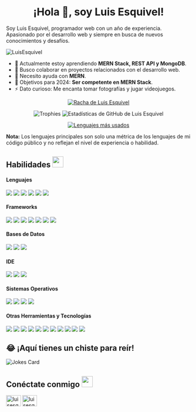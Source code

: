 <h1 align="center">¡Hola 👋, soy Luis Esquivel!</h1>

<p>Soy Luis Esquivel, programador web con un año de experiencia. Apasionado por el desarrollo web y siempre en busca de nuevos conocimientos y desafíos.</p>

<p align="left"> <img src="https://komarev.com/ghpvc/?username=LuisEsquivel" alt="LuisEsquivel" /> </p>

<ul>
  <li>🌱 Actualmente estoy aprendiendo <strong>MERN Stack, REST API y MongoDB</strong>.</li>
  <li>👯 Busco colaborar en proyectos relacionados con el desarrollo web.</li>
  <li>🤔 Necesito ayuda con <strong>MERN</strong>.</li>
  <li>🥅 Objetivos para 2024: <strong>Ser competente en MERN Stack</strong>.</li>
  <li>⚡ Dato curioso: Me encanta tomar fotografías y jugar videojuegos.</li>
</ul>

<p align="center">
  <a href="https://github.com/LuisEsquivel/github-readme-streak-stats">
    <img title="🔥 Obtén estadísticas de tus rachas en git.io/streak-stats" alt="Racha de Luis Esquivel" src="https://github-readme-streak-stats.herokuapp.com/?user=LuisEsquivel&theme=black-ice&hide_border=true&stroke=0000&background=060A0CD0"/>
  </a>
</p>

<p align="center">
  <img src="https://github-profile-trophy.vercel.app/?username=LuisEsquivel&row=1&no-bg=true" alt="Trophies"/>
  <img src="https://github-readme-stats.vercel.app/api?username=LuisEsquivel&show_icons=true&count_private=true&theme=great-gatsby" alt="Estadísticas de GitHub de Luis Esquivel"/>
</p>

<p align="center">
  <a href="https://github.com/LuisEsquivel">
    <img src="https://github-readme-stats.vercel.app/api/top-langs/?username=LuisEsquivel&theme=great-gatsby&layout=compact" alt="Lenguajes más usados"/>
  </a>
</p>

<p><b>Nota:</b> Los lenguajes principales son solo una métrica de los lenguajes de mi código público y no reflejan el nivel de experiencia o habilidad.</p>

<h2>Habilidades <img src="https://media.giphy.com/media/iY8CRBdQXODJSCERIr/giphy.gif" width="30px"></h2>

<h4>Lenguajes</h4>
<p>
  <img src="https://img.shields.io/badge/HTML5-E34F26?style=for-the-badge&logo=html5&logoColor=white">
  <img src="https://img.shields.io/badge/CSS3-1572B6?style=for-the-badge&logo=css3&logoColor=white">
  <img src="https://img.shields.io/badge/JavaScript-F7DF1E?style=for-the-badge&logo=javascript&logoColor=black">
  <img src="https://img.shields.io/badge/PHP-777BB4?style=for-the-badge&logo=php&logoColor=white">
  <img src="https://img.shields.io/badge/C%2B%2B-00599C?style=for-the-badge&logo=c%2B%2B&logoColor=white">
  <img src="https://img.shields.io/badge/C-00599C?style=for-the-badge&logo=c&logoColor=white">
</p>

<h4>Frameworks</h4>
<p>
  <img src="https://img.shields.io/badge/Laravel-FF2D20?style=for-the-badge&logo=laravel&logoColor=white">
  <img src="https://img.shields.io/badge/Bootstrap-563D7C?style=for-the-badge&logo=bootstrap&logoColor=white">
  <img src="https://img.shields.io/badge/React-20232A?style=for-the-badge&logo=react&logoColor=61DAFB">
  <img src="https://img.shields.io/badge/Node.js-339933?style=for-the-badge&logo=nodedotjs&logoColor=white">
  <img src="https://img.shields.io/badge/Express.js-000000?style=for-the-badge&logo=express&logoColor=white">
  <img src="https://img.shields.io/badge/npm-CB3837?style=for-the-badge&logo=npm&logoColor=white">
  <img src="https://img.shields.io/badge/Yarn-2C8EBB?style=for-the-badge&logo=yarn&logoColor=white">
</p>

<h4>Bases de Datos</h4>
<p>
  <img src="https://img.shields.io/badge/MySQL-00000F?style=for-the-badge&logo=mysql&logoColor=white">
  <img src="https://img.shields.io/badge/SQLite-07405E?style=for-the-badge&logo=sqlite&logoColor=white">
  <img src="https://img.shields.io/badge/MongoDB-4EA94B?style=for-the-badge&logo=mongodb&logoColor=white">
</p>

<h4>IDE</h4>
<p>
  <img src="https://img.shields.io/badge/Visual_Studio_Code-0078D4?style=for-the-badge&logo=visual%20studio%20code&logoColor=white">
  <img src="https://img.shields.io/badge/sublime_text-%23575757.svg?&style=for-the-badge&logo=sublime-text&logoColor=important">
  <img src="https://img.shields.io/badge/Android_Studio-3DDC84?style=for-the-badge&logo=android-studio&logoColor=white">
</p>

<h4>Sistemas Operativos</h4>
<p>
  <img src="https://img.shields.io/badge/Linux-FCC624?style=for-the-badge&logo=linux&logoColor=black">
  <img src="https://img.shields.io/badge/Ubuntu-E95420?style=for-the-badge&logo=ubuntu&logoColor=white">
  <img src="https://img.shields.io/badge/Windows-0078D6?style=for-the-badge&logo=windows&logoColor=white">
  <img src="https://img.shields.io/badge/Android-3DDC84?style=for-the-badge&logo=android&logoColor=white">
</p>

<h4>Otras Herramientas y Tecnologías</h4>
<p>
  <img src="https://img.shields.io/badge/Git-F05032?style=for-the-badge&logo=git&logoColor=white">
  <img src="https://img.shields.io/badge/Postman-FF6C37?style=for-the-badge&logo=Postman&logoColor=white">
  <img src="https://img.shields.io/badge/Xampp-F37623?style=for-the-badge&logo=xampp&logoColor=white">
  <img src="https://img.shields.io/badge/Shell_Script-121011?style=for-the-badge&logo=gnu-bash&logoColor=white">
  <img src="https://img.shields.io/badge/Markdown-000000?style=for-the-badge&logo=markdown&logoColor=white">
  <img src="https://img.shields.io/badge/Sass-CC6699?style=for-the-badge&logo=sass&logoColor=white">
  <img src="https://img.shields.io/badge/json-5E5C5C?style=for-the-badge&logo=json&logoColor=white">
  <img src="https://img.shields.io/badge/jQuery-0769AD?style=for-the-badge&logo=jquery&logoColor=white">
  <img src="https://img.shields.io/badge/React_Router-CA4245?style=for-the-badge&logo=react-router&logoColor=white">
  <img src="https://img.shields.io/badge/styled--components-DB7093?style=for-the-badge&logo=styled-components&logoColor=white">
  <img src="https://img.shields.io/badge/Font_Awesome-339AF0?style=for-the-badge&logo=fontawesome&logoColor=white">
</p>
    
<h2>😂 ¡Aquí tienes un chiste para reír!</h2>
<p><img src="https://readme-jokes.vercel.app/api" alt="Jokes Card"/></p>

<h2>Conéctate conmigo <img src="https://media.giphy.com/media/iY8CRBdQXODJSCERIr/giphy.gif" width="30px"></h2>
<p>
  <a href="https://fb.com/luisesquivel" target="blank"><img align="center" src="https://raw.githubusercontent.com/rahuldkjain/github-profile-readme-generator/master/src/images/icons/Social/facebook.svg" alt="luisesquivel" height="30" width="40" /></a>
  <a href="https://instagram.com/luisesquivel" target="blank"><img align="center" src="https://raw.githubusercontent.com/rahuldkjain/github-profile-readme-generator/master/src/images/icons/Social/instagram.svg" alt="luisesquivel" height="30" width="40" /></a>
</p>
